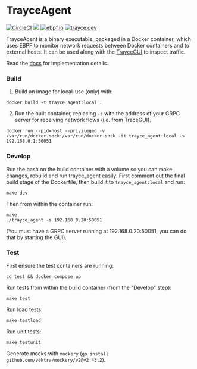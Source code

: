 # TrayceAgent
[![CircleCI](https://dl.circleci.com/status-badge/img/circleci/3buPB9tzLBfg8maGYBUAcy/MsH4GqtpozYgoKLx8htMUW/tree/main.svg?style=shield)](https://dl.circleci.com/status-badge/redirect/circleci/3buPB9tzLBfg8maGYBUAcy/MsH4GqtpozYgoKLx8htMUW/tree/main)  ![](https://img.shields.io/badge/Go-1.23-blue)  [![ebpf.io](https://img.shields.io/badge/ebpf-yellow)](https://ebpf.io/) [![trayce.dev](https://img.shields.io/badge/Website-orange)](https://trayce.dev/)

TrayceAgent is a binary executable, packaged in a Docker container, which uses EBPF to monitor network requests between Docker containers and to external hosts. It can be used along with the [TrayceGUI](https://github.com/evanrolfe/trayce_gui/) to inspect traffic.

Read the [docs](https://github.com/evanrolfe/trayce_agent/tree/main/docs) for implementation details.

### Build

1. Build an image for local-use (only) with:
```
docker build -t trayce_agent:local .
```

2. Run the built container, replacing `-s` with the address of your GRPC server for receiving network flows (i.e. from TraceGUI).
```
docker run --pid=host --privileged -v /var/run/docker.sock:/var/run/docker.sock -it trayce_agent:local -s 192.168.0.1:50051
```

### Develop
Run the bash on the build container with a volume so you can make changes, rebuild and run trayce_agent easily. First comment out the final build stage of the Dockerfile, then build it to `trayce_agent:local` and run:
```
make dev
```
Then from within the container run:
```
make
./trayce_agent -s 192.168.0.20:50051
```
(You must have a GRPC server running at 192.168.0.20:50051, you can do that by starting the GUI).

### Test
First ensure the test containers are running:
```
cd test && docker compose up
```

Run tests from within the build container (from the "Develop" step):
```
make test
```

Run load tests:
```
make testload
```

Run unit tests:
```
make testunit
```

Generate mocks with `mockery` (`go install github.com/vektra/mockery/v2@v2.43.2`).
